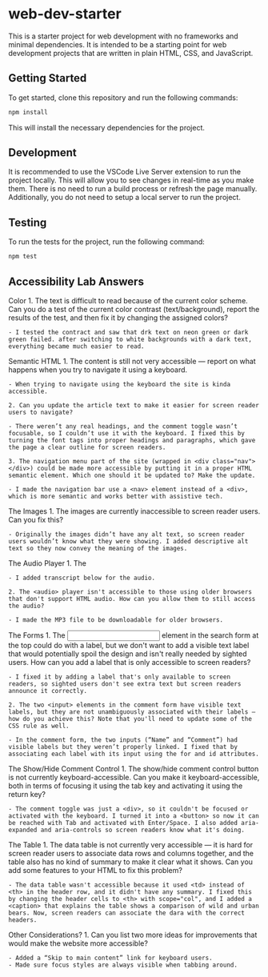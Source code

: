 # web-dev-starter

This is a starter project for web development with no frameworks and minimal
dependencies. It is intended to be a starting point for web development projects
that are written in plain HTML, CSS, and JavaScript.

## Getting Started

To get started, clone this repository and run the following commands:

```bash
npm install
```
This will install the necessary dependencies for the project.

## Development

It is recommended to use the VSCode Live Server extension to run the project
locally. This will allow you to see changes in real-time as you make them. There
is no need to run a build process or refresh the page manually. Additionally,
you do not need to setup a local server to run the project.

## Testing

To run the tests for the project, run the following command:

```bash
npm test
```

## Accessibility Lab Answers

Color
    1. The text is difficult to read because of the current color scheme. Can you do a test of the current color contrast (text/background), report the results of the test, and then fix it by changing the assigned colors?
    
    - I tested the contract and saw that drk text on neon green or dark green failed. after switching to white backgrounds with a dark text, everything became much easier to read.

Semantic HTML
    1. The content is still not very accessible — report on what happens when you try to navigate it using a keyboard.

    - When trying to navigate using the keyboard the site is kinda accessible.

    2. Can you update the article text to make it easier for screen reader users to navigate?

    - There weren’t any real headings, and the comment toggle wasn’t focusable, so I couldn’t use it with the keyboard. I fixed this by turning the font tags into proper headings and paragraphs, which gave the page a clear outline for screen readers.

    3. The navigation menu part of the site (wrapped in <div class="nav"></div>) could be made more accessible by putting it in a proper HTML semantic element. Which one should it be updated to? Make the update.

    - I made the navigation bar use a <nav> element instead of a <div>, which is more semantic and works better with assistive tech.

The Images
    1. The images are currently inaccessible to screen reader users. Can you fix this?

    - Originally the images didn’t have any alt text, so screen reader users wouldn’t know what they were showing. I added descriptive alt text so they now convey the meaning of the images.

The Audio Player
    1. The <audio> player isn't accessible to hearing impaired (deaf) people — can you add some kind of accessible alternative for these users?

    - I added transcript below for the audio.

    2. The <audio> player isn't accessible to those using older browsers that don't support HTML audio. How can you allow them to still access the audio?

    - I made the MP3 file to be downloadable for older browsers.

The Forms
    1. The <input> element in the search form at the top could do with a label, but we don't want to add a visible text label that would potentially spoil the design and isn't really needed by sighted users. How can you add a label that is only accessible to screen readers?

    - I fixed it by adding a label that's only available to screen readers, so sighted users don't see extra text but screen readers announce it correctly.

    2. The two <input> elements in the comment form have visible text labels, but they are not unambiguously associated with their labels — how do you achieve this? Note that you'll need to update some of the CSS rule as well.

    - In the comment form, the two inputs (“Name” and “Comment”) had visible labels but they weren’t properly linked. I fixed that by associating each label with its input using the for and id attributes.

The Show/Hide Comment Control
    1. The show/hide comment control button is not currently keyboard-accessible. Can you make it keyboard-accessible, both in terms of focusing it using the tab key and activating it using the return key?

    - The comment toggle was just a <div>, so it couldn't be focused or activated with the keyboard. I turned it into a <button> so now it can be reached with Tab and activated with Enter/Space. I also added aria-expanded and aria-controls so screen readers know what it's doing.

The Table
    1. The data table is not currently very accessible — it is hard for screen reader users to associate data rows and columns together, and the table also has no kind of summary to make it clear what it shows. Can you add some features to your HTML to fix this problem?

    - The data table wasn't accessible because it used <td> instead of <th> in the header row, and it didn't have any summary. I fixed this by changing the header cells to <th> with scope="col", and I added a <caption> that explains the table shows a comparison of wild and urban bears. Now, screen readers can associate the dara with the correct headers.

Other Considerations?
    1. Can you list two more ideas for improvements that would make the website more accessible?

    - Added a “Skip to main content” link for keyboard users.
    - Made sure focus styles are always visible when tabbing around.